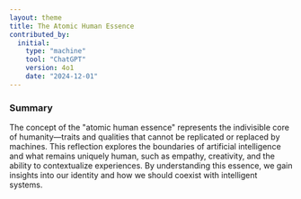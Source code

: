 ```yaml
---
layout: theme
title: The Atomic Human Essence
contributed_by:
  initial:
    type: "machine"
    tool: "ChatGPT"
    version: 4o1
    date: "2024-12-01"
---
```


### Summary

The concept of the "atomic human essence" represents the indivisible core of humanity—traits and qualities that cannot be replicated or replaced by machines. This reflection explores the boundaries of artificial intelligence and what remains uniquely human, such as empathy, creativity, and the ability to contextualize experiences. By understanding this essence, we gain insights into our identity and how we should coexist with intelligent systems.

